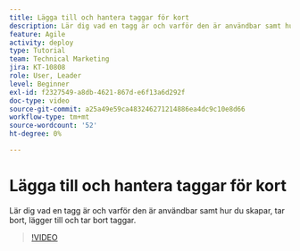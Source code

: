 ```yaml
---
title: Lägga till och hantera taggar för kort
description: Lär dig vad en tagg är och varför den är användbar samt hur du skapar, tar bort, lägger till och tar bort taggar.
feature: Agile
activity: deploy
type: Tutorial
team: Technical Marketing
jira: KT-10808
role: User, Leader
level: Beginner
exl-id: f2327549-a8db-4621-867d-e6f13a6d292f
doc-type: video
source-git-commit: a25a49e59ca483246271214886ea4dc9c10e8d66
workflow-type: tm+mt
source-wordcount: '52'
ht-degree: 0%

---
```


# Lägga till och hantera taggar för kort

Lär dig vad en tagg är och varför den är användbar samt hur du skapar, tar bort, lägger till och tar bort taggar.

>[!VIDEO](https://video.tv.adobe.com/v/346807)
